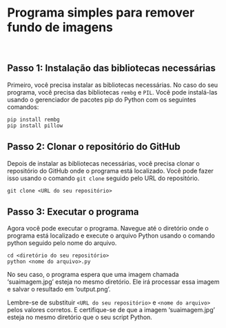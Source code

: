 <h1>Programa simples para remover fundo de imagens</h1>
<br/>
<h2>Passo 1: Instalação das bibliotecas necessárias</h2>


Primeiro, você precisa instalar as bibliotecas necessárias. No caso do seu programa, você precisa das bibliotecas ```rembg``` e ```PIL```. Você pode instalá-las usando o gerenciador de pacotes pip do Python com os seguintes comandos:

```
pip install rembg
pip install pillow
```
<h2>Passo 2: Clonar o repositório do GitHub</h2>

Depois de instalar as bibliotecas necessárias, você precisa clonar o repositório do GitHub onde o programa está localizado. Você pode fazer isso usando o comando ```git clone``` seguido pelo URL do repositório.

```
git clone <URL do seu repositório>
```

<h2>Passo 3: Executar o programa</h2>
Agora você pode executar o programa. Navegue até o diretório onde o programa está localizado e execute o arquivo Python usando o comando python seguido pelo nome do arquivo.

```
cd <diretório do seu repositório>
python <nome do arquivo>.py
```

No seu caso, o programa espera que uma imagem chamada ‘suaimagem.jpg’ esteja no mesmo diretório. Ele irá processar essa imagem e salvar o resultado em ‘output.png’.

Lembre-se de substituir ```<URL do seu repositório>``` e ```<nome do arquivo>``` pelos valores corretos. E certifique-se de que a imagem ‘suaimagem.jpg’ esteja no mesmo diretório que o seu script Python.
